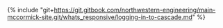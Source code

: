 {% include "git+https://git.gitbook.com/northwestern-engineering/main-mccormick-site.git/whats_responsive/logging-in-to-cascade.md" %}

